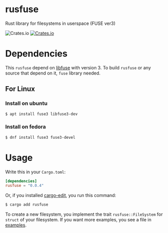 # rusfuse
Rust library for filesystems in userspace (FUSE ver3)

![Crates.io](https://img.shields.io/crates/l/fuse)
[![Crates.io](https://img.shields.io/crates/v/rusfuse.svg)](https://crates.io/crates/rusfuse)

# Dependencies
This `rusfuse` depend on [libfuse](https://github.com/libfuse/libfuse) with version 3.
To build `rusfuse` or any source that depend on it, `fuse` library needed.

## For Linux
### Install on ubuntu
```sh
$ apt install fuse3 libfuse3-dev
```

### Install on fedora
```sh
$ dnf install fuse3 fuse3-devel
```

# Usage
Write this in your `Cargo.toml`:

```toml
[dependencies]
rusfuse = "0.0.4"
```

Or, if you installed [cargo-edit](https://github.com/killercup/cargo-edit), you run this command:

```sh
$ cargo add rusfuse
```

To create a new filesystem, you implement the trait `rusfuse::FileSystem` for `struct` of your filesystem.
If you want more examples, you see a file in [examples](./examples). 
